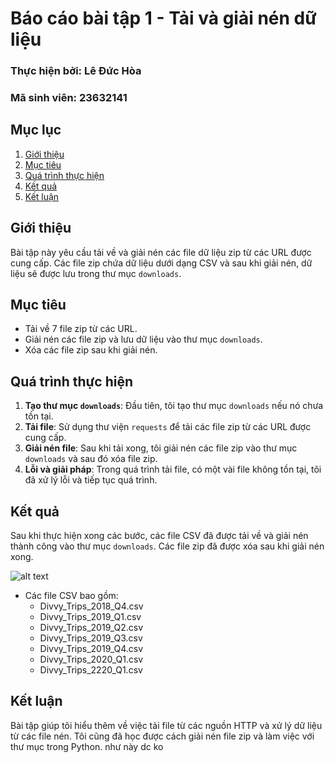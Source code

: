 # Báo cáo bài tập 1 - Tải và giải nén dữ liệu

### Thực hiện bởi: Lê Đức Hòa
### Mã sinh viên: 23632141

## Mục lục
1. [Giới thiệu](#giới-thiệu)
2. [Mục tiêu](#mục-tiêu)
3. [Quá trình thực hiện](#quá-trình-thực-hiện)
4. [Kết quả](#kết-quả)
5. [Kết luận](#kết-luận)

## Giới thiệu
Bài tập này yêu cầu tải về và giải nén các file dữ liệu zip từ các URL được cung cấp. Các file zip chứa dữ liệu dưới dạng CSV và sau khi giải nén, dữ liệu sẽ được lưu trong thư mục `downloads`.

## Mục tiêu
- Tải về 7 file zip từ các URL.
- Giải nén các file zip và lưu dữ liệu vào thư mục `downloads`.
- Xóa các file zip sau khi giải nén.

## Quá trình thực hiện
1. **Tạo thư mục `downloads`**: Đầu tiên, tôi tạo thư mục `downloads` nếu nó chưa tồn tại.
2. **Tải file**: Sử dụng thư viện `requests` để tải các file zip từ các URL được cung cấp.
3. **Giải nén file**: Sau khi tải xong, tôi giải nén các file zip vào thư mục `downloads` và sau đó xóa file zip.
4. **Lỗi và giải pháp**: Trong quá trình tải file, có một vài file không tồn tại, tôi đã xử lý lỗi và tiếp tục quá trình.

## Kết quả
Sau khi thực hiện xong các bước, các file CSV đã được tải về và giải nén thành công vào thư mục `downloads`. Các file zip đã được xóa sau khi giải nén xong.

![alt text](image.png)

- Các file CSV bao gồm:
  - Divvy_Trips_2018_Q4.csv
  - Divvy_Trips_2019_Q1.csv
  - Divvy_Trips_2019_Q2.csv
  - Divvy_Trips_2019_Q3.csv
  - Divvy_Trips_2019_Q4.csv
  - Divvy_Trips_2020_Q1.csv
  - Divvy_Trips_2220_Q1.csv

## Kết luận
Bài tập giúp tôi hiểu thêm về việc tải file từ các nguồn HTTP và xử lý dữ liệu từ các file nén. Tôi cũng đã học được cách giải nén file zip và làm việc với thư mục trong Python.
như này dc ko
